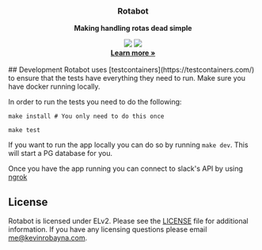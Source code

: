 <div align="center">
  <h3>Rotabot</h3>
  <p><b>Making handling rotas dead simple</b></p>
  <a href="https://github.com/rotabot-io/rotabot/blob/main/LICENSE"><img src="https://user-images.githubusercontent.com/4412200/201544613-a7197bc4-8b61-4fc5-bf09-68ee10133fd7.svg"/></a>
  <img src="https://github.com/rotabot-io/rotabot/actions/workflows/build.yml/badge.svg"/>
  <br/>
  <b><a target="_blank" href="https://rotabot.io" >Learn more »</a></b>
</div>
<br/>
## Development
Rotabot uses [testcontainers](https://testcontainers.com/) to ensure that the tests have everything they need to run. Make sure you have docker running locally.

In order to run the tests you need to do the following:

```shell
make install # You only need to do this once

make test
```

If you want to run the app locally you can do so by running `make dev`. This will start a PG database for you.

Once you have the app running you can connect to slack's API by using [ngrok](https://ngrok.com/)

## License

Rotabot is licensed under ELv2. Please see the [LICENSE](https://github.com/rotabot-io/rotabot/blob/main/LICENSE) file
for additional information. If you have any licensing questions please email me@kevinrobayna.com.
